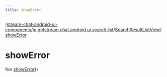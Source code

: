```yaml
---
title: showError
---
```

/[stream-chat-android-ui-components](../../index.md)/[io.getstream.chat.android.ui.search.list](../index.md)/[SearchResultListView](index.md)/[showError](showError.md)  
  
  
  
# showError  
fun [showError](showError.md)()
